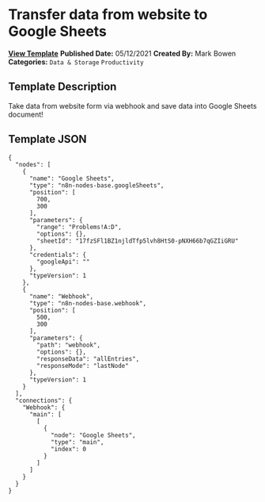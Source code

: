# Transfer data from website to Google Sheets

**[View Template](https://n8n.io/workflows/1076-/)**  **Published Date:** 05/12/2021  **Created By:** Mark Bowen  **Categories:** `Data & Storage` `Productivity`  

## Template Description

Take data from website form via webhook and save data into Google Sheets document!

## Template JSON

```
{
  "nodes": [
    {
      "name": "Google Sheets",
      "type": "n8n-nodes-base.googleSheets",
      "position": [
        700,
        300
      ],
      "parameters": {
        "range": "Problems!A:D",
        "options": {},
        "sheetId": "17fzSFl1BZ1njldTfp5lvh8HtS0-pNXH66b7qGZIiGRU"
      },
      "credentials": {
        "googleApi": ""
      },
      "typeVersion": 1
    },
    {
      "name": "Webhook",
      "type": "n8n-nodes-base.webhook",
      "position": [
        500,
        300
      ],
      "parameters": {
        "path": "webhook",
        "options": {},
        "responseData": "allEntries",
        "responseMode": "lastNode"
      },
      "typeVersion": 1
    }
  ],
  "connections": {
    "Webhook": {
      "main": [
        [
          {
            "node": "Google Sheets",
            "type": "main",
            "index": 0
          }
        ]
      ]
    }
  }
}
```

